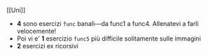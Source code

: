 [[Uni]]

- **4** sono esercizi `func` banali‐‐‐da func1 a func4. Allenatevi a farli velocemente!
- Poi vi e' **1** esercizio `func5` più difficile solitamente sulle immagini
- **2** esercizi ex ricorsivi